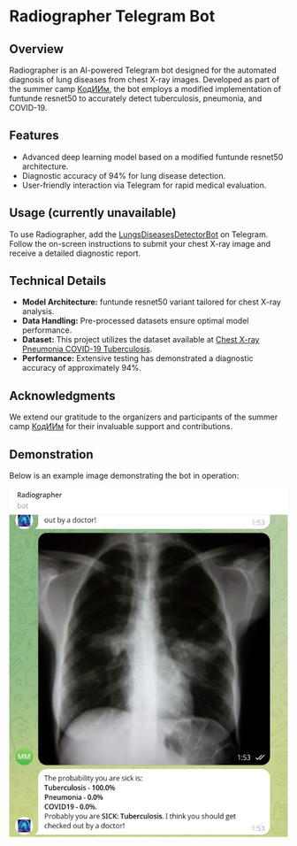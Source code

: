# Radiographer Telegram Bot

## Overview
Radiographer is an AI-powered Telegram bot designed for the automated diagnosis of lung diseases from chest X-ray images. Developed as part of the summer camp [КодИИм](https://xn--d1aiafni.xn--l1afu.xn--p1ai/), the bot employs a modified implementation of funtunde resnet50 to accurately detect tuberculosis, pneumonia, and COVID-19.

## Features
- Advanced deep learning model based on a modified funtunde resnet50 architecture.
- Diagnostic accuracy of 94% for lung disease detection.
- User-friendly interaction via Telegram for rapid medical evaluation.

## Usage (currently unavailable)
To use Radiographer, add the [LungsDiseasesDetectorBot](https://t.me/LungsDiseasesDetectorBot) on Telegram. Follow the on-screen instructions to submit your chest X-ray image and receive a detailed diagnostic report.

## Technical Details
- **Model Architecture:** funtunde resnet50 variant tailored for chest X-ray analysis.
- **Data Handling:** Pre-processed datasets ensure optimal model performance.
- **Dataset:** This project utilizes the dataset available at [Chest X-ray Pneumonia COVID-19 Tuberculosis](https://www.kaggle.com/datasets/jtiptj/chest-xray-pneumoniacovid19tuberculosis).
- **Performance:** Extensive testing has demonstrated a diagnostic accuracy of approximately 94%.

## Acknowledgments
We extend our gratitude to the organizers and participants of the summer camp [КодИИм](https://xn--d1aiafni.xn--l1afu.xn--p1ai/) for their invaluable support and contributions.

## Demonstration
Below is an example image demonstrating the bot in operation:

![Bot Working](assets/example_work.jpg)
